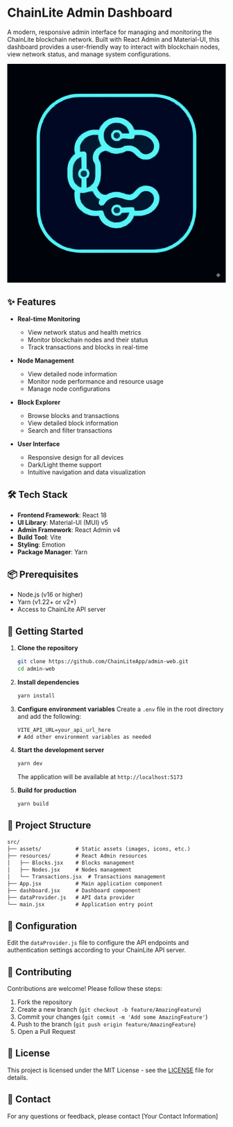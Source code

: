 # ChainLite Admin Dashboard

A modern, responsive admin interface for managing and monitoring the ChainLite blockchain network. Built with React Admin and Material-UI, this dashboard provides a user-friendly way to interact with blockchain nodes, view network status, and manage system configurations.

![ChainLite Admin Dashboard](src/assets/favicon.svg)

## ✨ Features

- **Real-time Monitoring**
  - View network status and health metrics
  - Monitor blockchain nodes and their status
  - Track transactions and blocks in real-time

- **Node Management**
  - View detailed node information
  - Monitor node performance and resource usage
  - Manage node configurations

- **Block Explorer**
  - Browse blocks and transactions
  - View detailed block information
  - Search and filter transactions

- **User Interface**
  - Responsive design for all devices
  - Dark/Light theme support
  - Intuitive navigation and data visualization

## 🛠 Tech Stack

- **Frontend Framework**: React 18
- **UI Library**: Material-UI (MUI) v5
- **Admin Framework**: React Admin v4
- **Build Tool**: Vite
- **Styling**: Emotion
- **Package Manager**: Yarn

## 📦 Prerequisites

- Node.js (v16 or higher)
- Yarn (v1.22+ or v2+)
- Access to ChainLite API server

## 🚀 Getting Started

1. **Clone the repository**
   ```bash
   git clone https://github.com/ChainLiteApp/admin-web.git
   cd admin-web
   ```

2. **Install dependencies**
   ```bash
   yarn install
   ```

3. **Configure environment variables**
   Create a `.env` file in the root directory and add the following:
   ```env
   VITE_API_URL=your_api_url_here
   # Add other environment variables as needed
   ```

4. **Start the development server**
   ```bash
   yarn dev
   ```
   The application will be available at `http://localhost:5173`

5. **Build for production**
   ```bash
   yarn build
   ```

## 📂 Project Structure

```
src/
├── assets/           # Static assets (images, icons, etc.)
├── resources/        # React Admin resources
│   ├── Blocks.jsx    # Blocks management
│   ├── Nodes.jsx     # Nodes management
│   └── Transactions.jsx  # Transactions management
├── App.jsx           # Main application component
├── dashboard.jsx     # Dashboard component
├── dataProvider.js   # API data provider
└── main.jsx          # Application entry point
```

## 🔧 Configuration

Edit the `dataProvider.js` file to configure the API endpoints and authentication settings according to your ChainLite API server.

## 🤝 Contributing

Contributions are welcome! Please follow these steps:

1. Fork the repository
2. Create a new branch (`git checkout -b feature/AmazingFeature`)
3. Commit your changes (`git commit -m 'Add some AmazingFeature'`)
4. Push to the branch (`git push origin feature/AmazingFeature`)
5. Open a Pull Request

## 📄 License

This project is licensed under the MIT License - see the [LICENSE](LICENSE) file for details.

## 📧 Contact

For any questions or feedback, please contact [Your Contact Information]
